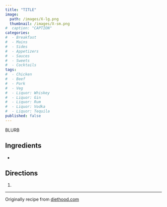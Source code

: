 ```yaml
---
title: "TITLE"
image: 
  path: /images/X-lg.png
  thumbnail: /images/X-sm.png
#  caption: "CAPTION"
categories:
#  - Breakfast
#  - Mains
#  - Sides
#  - Appetizers
#  - Sauces
#  - Sweets
#  - Cocktails
tags:
#  - Chicken
#  - Beef
#  - Pork
#  - Veg
#  - Liquor: Whiskey
#  - Liquor: Gin
#  - Liquor: Rum
#  - Liquor: Vodka
#  - Liquor: Tequila
published: false
---
```


BLURB

## Ingredients

* 

## Directions

1. 


---
Originally recipe from [diethood.com](https://diethood.com/braised-pork-shoulder/#wprm-recipe-container-208617)

